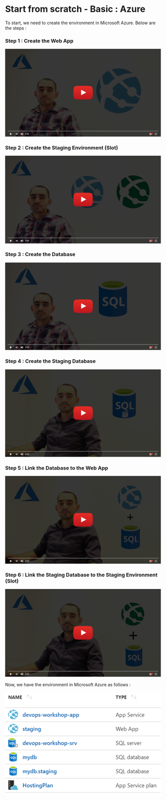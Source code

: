 # Start from scratch - Basic : Azure
To start, we need to create the environment in Microsoft Azure.
Below are the steps :
### Step 1 : Create the Web App
[![Step 1](images/step1.png)](https://youtu.be/O4nDvHJ0-QE)

### Step 2 : Create the Staging Environment (Slot)
[![Step 2](images/step2.png)](https://youtu.be/2KX0w_9Q3Ms)

### Step 3 : Create the Database
[![Step 3](images/step3.png)](https://youtu.be/wMh5YVPsxYA)

### Step 4 : Create the Staging Database
[![Step 4](images/step4.png)](https://youtu.be/yDGeXzvWJmE)

### Step 5 : Link the Database to the Web App
[![Step 5](images/step5.png)](https://youtu.be/c_KgT5prUQ8)

### Step 6 : Link the Staging Database to the Staging Environment (Slot)
[![Step 6](images/step6.png)](https://youtu.be/E8j_73DLwM0)

Now, we have the environment in Microsoft Azure as follows :

[![Environment](images/environment.png)](https://www.youtube.com/playlist?list=PLoqgDiApBsG-NFuoTIV7uoRuEshh7YqsK)